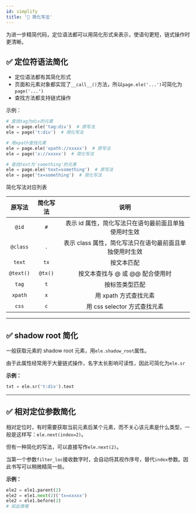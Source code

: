 ```yaml
---
id: simplify
title: '🔦 简化写法'
---
```


为进一步精简代码，定位语法都可以用简化形式来表示，使语句更短，链式操作时更清晰。

## ✅️ 定位符语法简化

- 定位语法都有其简化形式
- 页面和元素对象都实现了`__call__()`方法，所以`page.ele('...')`可简化为`page('...')`
- 查找方法都支持链式操作

示例：

```python
# 查找tag为div的元素
ele = page.ele('tag:div')  # 原写法
ele = page('t:div')  # 简化写法

# 用xpath查找元素
ele = page.ele('xpath://xxxxx')  # 原写法
ele = page('x://xxxxx')  # 简化写法

# 查找text为'something'的元素
ele = page.ele('text=something')  # 原写法
ele = page('tx=something')  # 简化写法
```

简化写法对应列表

|   原写法    |  简化写法   |               说明                |
|:--------:|:-------:|:-------------------------------:|
|  `@id`   |   `#`   |  表示 id 属性，简化写法只在语句最前面且单独使用时生效   |
| `@class` |   `.`   | 表示 class 属性，简化写法只在语句最前面且单独使用时生效 |
|  `text`  |  `tx`   |              按文本匹配              |
| `@text()`| `@tx()` |       按文本查找与 @ 或 @@ 配合使用时       |
|  `tag`   |   `t`   |             按标签类型匹配             |
| `xpath`  |   `x`   |         用 xpath 方式查找元素          |
|  `css`   |   `c`   |      用 css selector 方式查找元素      |

---

## ✅️ shadow root 简化

一般获取元素的 shadow root 元素，用`ele.shadow_root`属性。

由于此属性经常用于大量链式操作，名字太长影响可读性，因此可简化为`ele.sr`

**示例：**

```python
txt = ele.sr('t:div').text
```

---

## ✅️ 相对定位参数简化

相对定位时，有时需要获取当前元素后某个元素，而不关心该元素是什么类型，一般是这样写：`ele.next(index=2)`。

但有一种简化的写法，可以直接写作`ele.next(2)`。

当第一个参数`filter_loc`接收数字时，会自动将其视作序号，替代`index`参数。因此书写可以稍微精简一些。

**示例：**

```python
ele2 = ele1.parent(2)
ele2 = ele1.next(2)('tx=xxxxx')
ele2 = ele1.before(2)
# 如此类推
```
